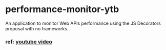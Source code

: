 # performance-monitor-ytb
An application to monitor Web APIs performance using the JS Decorators proposal with no frameworks.
### ref: [**youtube video**](https://youtu.be/CS03W_YSdJc)
